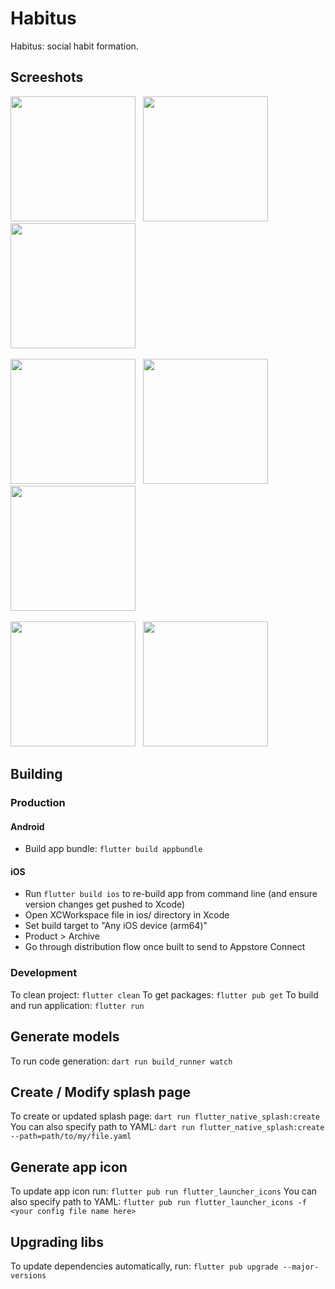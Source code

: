 # Habitus
Habitus: social habit formation.

## Screeshots
<div>
  <p>
    <img src="https://github.com/user-attachments/assets/53c8efb3-0339-4f3b-bb70-34f16a041089" width="200">
    &nbsp;
    <img src="https://github.com/user-attachments/assets/b74248af-b157-4e1f-a4c0-ba1de3909d78" width="200">
    &nbsp;
    <img src="https://github.com/user-attachments/assets/78ad2221-90fe-4c8b-a531-769cfca771e9" width="200">
    &nbsp;
  </p>
  <p>
    <img src="https://github.com/user-attachments/assets/bd3d360a-6c7c-44ee-8a30-21b38c12586f" width="200">
    &nbsp;
    <img src="https://github.com/user-attachments/assets/4602fb78-e9d0-4f33-94c9-5ff2e1cb547f" width="200">
    &nbsp;
    <img src="https://github.com/user-attachments/assets/2720feff-3981-4791-af37-0655b52cc220" width="200">
    &nbsp;
  </p>
  <p>
    <img src="https://github.com/user-attachments/assets/5d4d78b9-0e48-45fb-9982-3be94c5be514" width="200">
    &nbsp;
    <img src="https://github.com/user-attachments/assets/eb77081d-a6fc-446f-ac77-2741406ce04e" width="200">
    &nbsp;
  </p>
</div>

## Building
### Production
#### Android
- Build app bundle: `flutter build appbundle`

#### iOS
- Run `flutter build ios` to re-build app from command line (and ensure version changes get pushed to Xcode)
- Open XCWorkspace file in ios/ directory in Xcode
- Set build target to "Any iOS device (arm64)"
- Product > Archive
- Go through distribution flow once built to send to Appstore Connect

### Development
To clean project: `flutter clean`
To get packages: `flutter pub get`
To build and run application: `flutter run`

## Generate models
To run code generation: `dart run build_runner watch`

## Create / Modify splash page
To create or updated splash page: `dart run flutter_native_splash:create`
You can also specify path to YAML: `dart run flutter_native_splash:create --path=path/to/my/file.yaml`

## Generate app icon
To update app icon run: `flutter pub run flutter_launcher_icons`
You can also specify path to YAML: `flutter pub run flutter_launcher_icons -f <your config file name here>`

## Upgrading libs
To update dependencies automatically, run: `flutter pub upgrade --major-versions`
